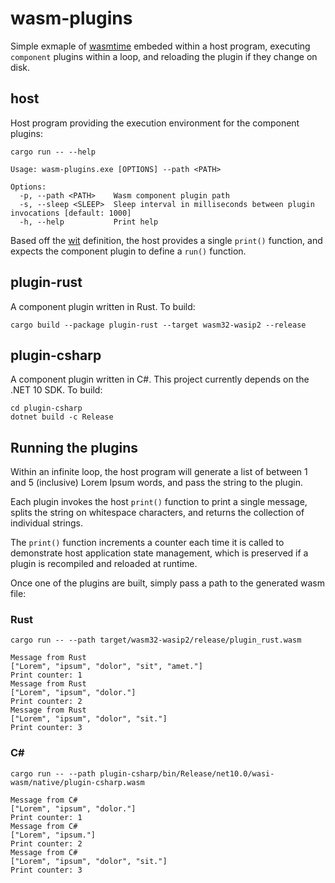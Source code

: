 # wasm-plugins
Simple exmaple of [wasmtime](https://github.com/bytecodealliance/wasmtime) embeded within a
host program, executing `component` plugins within a loop, and reloading the plugin if they
change on disk.

## host
Host program providing the execution environment for the component plugins:
```
cargo run -- --help
```
```
Usage: wasm-plugins.exe [OPTIONS] --path <PATH>

Options:
  -p, --path <PATH>    Wasm component plugin path
  -s, --sleep <SLEEP>  Sleep interval in milliseconds between plugin invocations [default: 1000]
  -h, --help           Print help
```

Based off the [wit](wit/host-extension.wit) definition, the host provides a single `print()`
function, and expects the component plugin to define a `run()` function.

## plugin-rust
A component plugin written in Rust. To build:
```
cargo build --package plugin-rust --target wasm32-wasip2 --release
```

## plugin-csharp
A component plugin written in C#. This project currently depends on the .NET 10 SDK. To build:
```
cd plugin-csharp
dotnet build -c Release
```

## Running the plugins
Within an infinite loop, the host program will generate a list of between 1 and 5 (inclusive)
Lorem Ipsum words, and pass the string to the plugin.

Each plugin invokes the host `print()` function to print a single message, splits the string
on whitespace characters, and returns the collection of individual strings.

The `print()` function increments a counter each time it is called to 
demonstrate host application state management, which is preserved
if a plugin is recompiled and reloaded at runtime.

Once one of the plugins are built, simply pass a path to the generated wasm file:
### Rust
```
cargo run -- --path target/wasm32-wasip2/release/plugin_rust.wasm

Message from Rust
["Lorem", "ipsum", "dolor", "sit", "amet."]
Print counter: 1
Message from Rust
["Lorem", "ipsum", "dolor."]
Print counter: 2
Message from Rust
["Lorem", "ipsum", "dolor", "sit."]
Print counter: 3
```
### C#
```
cargo run -- --path plugin-csharp/bin/Release/net10.0/wasi-wasm/native/plugin-csharp.wasm

Message from C#
["Lorem", "ipsum", "dolor."]
Print counter: 1
Message from C#
["Lorem", "ipsum."]
Print counter: 2
Message from C#
["Lorem", "ipsum", "dolor", "sit."]
Print counter: 3
```
